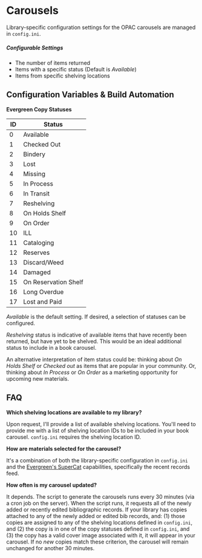 Carousels
=========

Library-specific configuration settings for the OPAC carousels are managed in `config.ini`.

##### Configurable Settings
- The number of items returned
- Items with a specific status (Default is *Available*)
- Items from specific shelving locations

## Configuration Variables & Build Automation

**Evergreen Copy Statuses**

| ID | Status |
| --- | --- |
| 0 | Available |
| 1 | Checked Out |
| 2 | Bindery |
| 3 | Lost |
| 4 | Missing |
| 5 | In Process |
| 6 | In Transit |
| 7 | Reshelving |
| 8 | On Holds Shelf |
| 9 | On Order |
| 10 | ILL |
| 11 | Cataloging |
| 12 | Reserves |
| 13 | Discard/Weed |
| 14 | Damaged |
| 15 | On Reservation Shelf |
| 16 | Long Overdue |
| 17 | Lost and Paid |

*Available* is the default setting. If desired, a selection of statuses can be configured.

*Reshelving* status is indicative of available items that have recently been returned, but have yet to be shelved. This would be an ideal additional status to include in a book carousel.

An alternative interpretation of item status could be: thinking about *On Holds Shelf* or *Checked out* as items that are popular in your community. Or, thinking about *In Process* or *On Order* as a marketing opportunity for upcoming new materials.

## FAQ ##

**Which shelving locations are available to my library?**

Upon request, I'll provide a list of available shelving locations. You'll need to provide me with a list of shelving location IDs to be included in your book carousel. `config.ini` requires the shelving location ID.

**How are materials selected for the carousel?**

It's a combination of both the library-specific configuration in `config.ini` and the [Evergreen's SuperCat](http://docs.evergreen-ils.org/3.1/_records.html) capabilities, specifically the recent records feed.

**How often is my carousel updated?**

It depends. The script to generate the carousels runs every 30 minutes (via a cron job on the server). When the script runs, it requests all of the newly added or recently edited bibliographic records. If your library has copies attached to any of the newly added or edited bib records, and: (1) those copies are assigned to any of the shelving locations defined in `config.ini`, and (2) the copy is in one of the copy statuses defined in `config.ini`, and (3) the copy has a valid cover image associated with it, it will appear in your carousel. If no *new* copies match these criterion, the carousel will remain unchanged for another 30 minutes.
